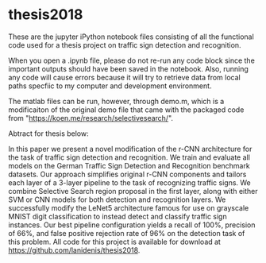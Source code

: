 # thesis2018

These are the jupyter iPython notebook files consisting of all the functional code used for a thesis project on traffic sign detection and recognition.

When you open a .ipynb file, please do not re-run any code block since the important outputs should have been saved in the notebook.  Also, running any code will cause errors because it will try to retrieve data from local paths specfiic to my computer and development environment.

The matlab files can be run, however, through demo.m, which is a modificaiton of the original demo file that came with the packaged code from "https://koen.me/research/selectivesearch/".

Abtract for thesis below:

In this paper we present a novel modification of the r-CNN architecture for the task of traffic sign detection and recognition.  We train and evaluate all models on the German Traffic Sign Detection and Recognition benchmark datasets.  Our approach simplifies original r-CNN components and tailors each layer of a 3-layer pipeline to the task of recognizing traffic signs.  We combine Selective Search region proposal in the first layer, along with either SVM or CNN models for both detection and recognition layers.  We successfully modify the LeNet5 architecture famous for use on grayscale MNIST digit classification to instead detect and classify traffic sign instances.  Our best pipeline configuration yields a recall of 100%, precision of 66%, and false positive rejection rate of 96% on the detection task of this problem. All code for this project is available for download at https://github.com/lanidenis/thesis2018.

